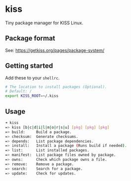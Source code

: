 # kiss

Tiny package manager for KISS Linux.


## Package format

See: <https://getkiss.org/pages/package-system/>


## Getting started

Add these to your `shellrc`.

```sh
# The location to install packages (Optional).
# Default: /
export KISS_ROOT=~/.kiss
```

## Usage

```sh
➜ kiss
=> kiss [b|c|d|i|l|m|o|r|s|u] [pkg] [pkg] [pkg]
=> build:     Build a package.
=> checksum:  Generate checksums.
=> depends:   List package dependencies.
=> install:   Install a package (Runs build if needed).
=> list:      List installed packages.
=> manifest:  List package files owned by package.
=> owns:      Check which package owns a file.
=> remove:    Remove a package.
=> search:    Search for a package.
=> update:    Check for updates.
```
